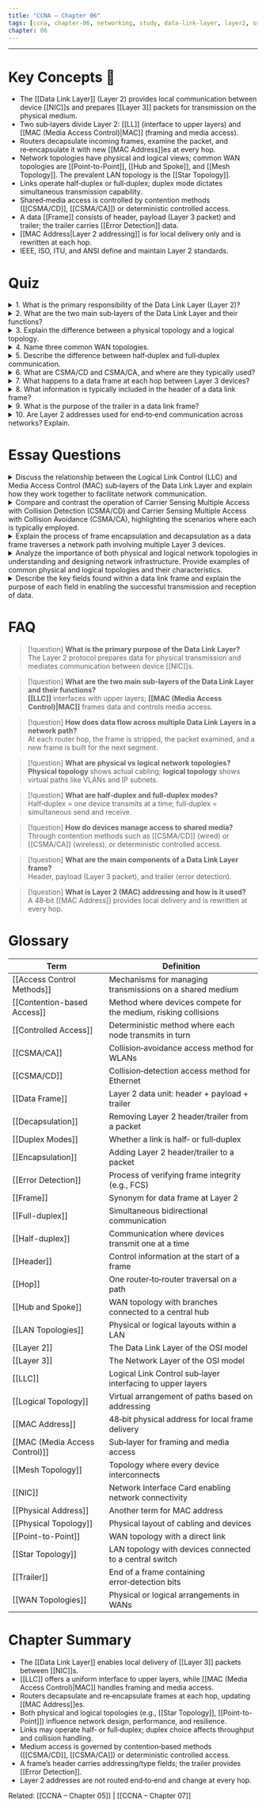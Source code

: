 ```yaml
---
title: "CCNA – Chapter 06"
tags: [ccna, chapter-06, networking, study, data-link-layer, layer2, osi, topology, ethernet, wlan]
chapter: 06
---
```

---
# Key Concepts 🔑
- The [[Data Link Layer]] (Layer 2) provides local communication between device [[NIC]]s and prepares [[Layer 3]] packets for transmission on the physical medium.  
- Two sub‑layers divide Layer 2: [[LL]] (interface to upper layers) and [[MAC (Media Access Control)|MAC]] (framing and media access).  
- Routers decapsulate incoming frames, examine the packet, and re‑encapsulate it with new [[MAC Address]]es at every hop.  
- Network topologies have physical and logical views; common WAN topologies are [[Point-to-Point]], [[Hub and Spoke]], and [[Mesh Topology]]. The prevalent LAN topology is the [[Star Topology]].  
- Links operate half‑duplex or full‑duplex; duplex mode dictates simultaneous transmission capability.  
- Shared‑media access is controlled by contention methods ([[CSMA/CD]], [[CSMA/CA]]) or deterministic controlled access.  
- A data [[Frame]] consists of header, payload (Layer 3 packet) and trailer; the trailer carries [[Error Detection]] data.  
- [[MAC Address|Layer 2 addressing]] is for local delivery only and is rewritten at each hop.  
- IEEE, ISO, ITU, and ANSI define and maintain Layer 2 standards.

# Quiz
<details>
<summary>1. What is the primary responsibility of the Data Link Layer (Layer 2)?</summary>

The Data Link Layer enables communication between device [[NIC]]s and provides upper‑layer protocols with access to the physical media by framing packets for transmission.
</details>

<details>
<summary>2. What are the two main sub‑layers of the Data Link Layer and their functions?</summary>

- **[[LLC]]** – interfaces with upper‑layer protocols and manages error handling and flow control.  
- **[[MAC (Media Access Control)|MAC]]** – encapsulates data into frames, applies addressing, and controls access to the medium.
</details>

<details>
<summary>3. Explain the difference between a physical topology and a logical topology.</summary>

A **physical topology** depicts the tangible layout of devices and cabling, while a **logical topology** shows virtual paths based on addressing and interface usage (e.g., VLANs, IP subnets).
</details>

<details>
<summary>4. Name three common WAN topologies.</summary>

[[Point-to-Point]], [[Hub and Spoke]], and [[Mesh Topology]].
</details>

<details>
<summary>5. Describe the difference between half‑duplex and full‑duplex communication.</summary>

**Half‑duplex** allows only one device to transmit at a time; **full‑duplex** allows simultaneous send and receive.
</details>

<details>
<summary>6. What are CSMA/CD and CSMA/CA, and where are they typically used?</summary>

- **[[CSMA/CD]]** – collision detection used on bus‑topology Ethernet.  
- **[[CSMA/CA]]** – collision avoidance used on WLANs.
</details>

<details>
<summary>7. What happens to a data frame at each hop between Layer 3 devices?</summary>

Each router decapsulates the frame, examines the packet, encapsulates it in a new frame with updated [[MAC Address]]es, and forwards it to the next segment.
</details>

<details>
<summary>8. What information is typically included in the header of a data link frame?</summary>

Start/end delimiters, source and destination [[MAC Address]]es, a type field identifying the Layer 3 protocol, and flow‑control information.
</details>

<details>
<summary>9. What is the purpose of the trailer in a data link frame?</summary>

The trailer includes error‑detection data (e.g., FCS) and marks the end of the frame.
</details>

<details>
<summary>10. Are Layer 2 addresses used for end‑to‑end communication across networks? Explain.</summary>

No. [[MAC Address|Layer 2 addresses]] are only for local delivery within a segment and are rewritten at each hop; end‑to‑end delivery relies on [[Layer 3]] addressing.
</details>

# Essay Questions
<details>
<summary>Discuss the relationship between the Logical Link Control (LLC) and Media Access Control (MAC) sub‑layers of the Data Link Layer and explain how they work together to facilitate network communication.</summary>

> [!info] **Answer**  
> The [[LLC]] and [[MAC (Media Access Control)|MAC]] sub‑layers form a service pair that collectively fulfils all Layer 2 responsibilities:  
> • **LLC (IEEE 802.2)** provides a consistent interface to the network layer, identifies upper‑layer protocols using Service Access Points (SAPs), and can add optional error checking and flow‑control features.  
> • **MAC (IEEE 802.x variants)** handles the mechanics of media access—framing, addressing, start/stop delimiters, [[Error Detection]] (FCS), and timing.  
> LLC delegates frame construction and medium arbitration to MAC, while MAC relies on LLC for protocol multiplexing and (when enabled) flow control. Together they present a transparent, reliable link service to [[Layer 3]] regardless of the physical medium.
</details>

<details>
<summary>Compare and contrast the operation of Carrier Sensing Multiple Access with Collision Detection (CSMA/CD) and Carrier Sensing Multiple Access with Collision Avoidance (CSMA/CA), highlighting the scenarios where each is typically employed.</summary>

> [!info] **Answer**  
> • **[[CSMA/CD]]** (wired Ethernet): devices listen for an idle line, transmit, and monitor the medium for collisions; on detection they send jam signals and back off for a random interval. It assumes half‑duplex shared copper where collisions can be detected electrically.  
> • **[[CSMA/CA]]** (WLAN 802.11): devices sense the channel, use random back‑off timers, and optionally exchange RTS/CTS control frames to reserve airtime before transmitting. Wireless nodes cannot reliably detect collisions in progress, so they avoid them instead.  
> • **When to use**: CSMA/CD is legacy—modern switched Ethernet eliminates collisions. CSMA/CA remains essential in Wi‑Fi where half‑duplex, shared-radio conditions persist and collision detection is impractical.
</details>

<details>
<summary>Explain the process of frame encapsulation and decapsulation as a data frame traverses a network path involving multiple Layer 3 devices.</summary>

> [!info] **Answer**  
> 1. **At the sender**: The network layer hands a packet to LLC, which adds its header (SAP). MAC then adds a MAC header (source/destination [[MAC Address]]es, type) and trailer (FCS), forming a [[Data Frame]].  
> 2. **Across the first link**: The frame is transmitted to the first router.  
> 3. **At each router hop**: The router’s NIC checks the FCS, passes the frame to MAC, which strips the header/trailer (decapsulation). LLC passes the intact packet to the router’s network layer for forwarding. The router then creates a new frame appropriate to the outgoing interface: MAC adds new source/destination addresses and FCS (encapsulation).  
> 4. **Process repeats** until the frame reaches the destination LAN.  
> 5. **At the destination host**: After FCS validation, MAC and LLC remove their headers/trailers and deliver the packet to the network layer.  
> This hop‑by‑hop refresh ensures local addressing and media‑specific framing while preserving the original end‑to‑end Layer 3 information.
</details>

<details>
<summary>Analyze the importance of both physical and logical network topologies in understanding and designing network infrastructure. Provide examples of common physical and logical topologies and their characteristics.</summary>

> [!info] **Answer**  
> • **Physical topology** concerns cable layout and device placement—critical for distance limits, fault domains, and installation cost. Examples:  
>   – **[[Star Topology]]** (switch‑centric LAN): easy troubleshooting, scalable, single‑point failure at the switch mitigated by redundancy.  
>   – **[[Hub and Spoke]]** WAN: economical but hub congestion risk.  
> • **Logical topology** reflects data‑flow paths, addressing, and segmentation—vital for security, broadcast containment, and routing efficiency. Examples:  
>   – **VLAN‑based logical star** over a physical star switch fabric.  
>   – **[[Mesh Topology]]** routing overlays in VPNs or SD‑WAN that provide multiple logical paths across a partially meshed physical network.  
> Designers must align physical constraints (media type, distance) with logical requirements (traffic patterns, redundancy) for an optimal solution.
</details>

<details>
<summary>Describe the key fields found within a data link frame and explain the purpose of each field in enabling the successful transmission and reception of data.</summary>

> [!info] **Answer**  
> Typical Ethernet frame fields:  
> • **Preamble & SFD** – synchronize clocks and mark frame start.  
> • **Destination [[MAC Address]] / Source MAC Address** – identify receiving and sending NICs on the local segment.  
> • **Type/Length** – indicates encapsulated Layer 3 protocol (e.g., 0x0800 for IPv4) or payload size.  
> • **Payload (Data)** – carries the upper‑layer packet.  
> • **FCS** – 32‑bit CRC in the [[Trailer]] that enables [[Error Detection]]; receivers discard frames with mismatched CRCs.  
> Together these fields delimit, address, classify, and verify each frame, ensuring reliable data delivery over the shared medium.
</details>

# FAQ
> [!question] **What is the primary purpose of the Data Link Layer?**  
> The Layer 2 protocol prepares data for physical transmission and mediates communication between device [[NIC]]s.  

> [!question] **What are the two main sub‑layers of the Data Link Layer and their functions?**  
> **[[LLC]]** interfaces with upper layers; **[[MAC (Media Access Control)|MAC]]** frames data and controls media access.  

> [!question] **How does data flow across multiple Data Link Layers in a network path?**  
> At each router hop, the frame is stripped, the packet examined, and a new frame is built for the next segment.  

> [!question] **What are physical vs logical network topologies?**  
> **Physical topology** shows actual cabling; **logical topology** shows virtual paths like VLANs and IP subnets.  

> [!question] **What are half‑duplex and full‑duplex modes?**  
> Half‑duplex = one device transmits at a time; full‑duplex = simultaneous send and receive.  

> [!question] **How do devices manage access to shared media?**  
> Through contention methods such as [[CSMA/CD]] (wired) or [[CSMA/CA]] (wireless), or deterministic controlled access.  

> [!question] **What are the main components of a Data Link Layer frame?**  
> Header, payload (Layer 3 packet), and trailer (error detection).  

> [!question] **What is Layer 2 (MAC) addressing and how is it used?**  
> A 48‑bit [[MAC Address]] provides local delivery and is rewritten at every hop.  

# Glossary
| Term                           | Definition                                                      |
| ------------------------------ | --------------------------------------------------------------- |
| [[Access Control Methods]]     | Mechanisms for managing transmissions on a shared medium        |
| [[Contention-based Access]]    | Method where devices compete for the medium, risking collisions |
| [[Controlled Access]]          | Deterministic method where each node transmits in turn          |
| [[CSMA/CA]]                    | Collision‑avoidance access method for WLANs                     |
| [[CSMA/CD]]                    | Collision‑detection access method for Ethernet                  |
| [[Data Frame]]                 | Layer 2 data unit: header + payload + trailer                   |
| [[Decapsulation]]              | Removing Layer 2 header/trailer from a packet                   |
| [[Duplex Modes]]               | Whether a link is half‑ or full‑duplex                          |
| [[Encapsulation]]              | Adding Layer 2 header/trailer to a packet                       |
| [[Error Detection]]            | Process of verifying frame integrity (e.g., FCS)                |
| [[Frame]]                      | Synonym for data frame at Layer 2                               |
| [[Full-duplex]]                | Simultaneous bidirectional communication                        |
| [[Half-duplex]]                | Communication where devices transmit one at a time              |
| [[Header]]                     | Control information at the start of a frame                     |
| [[Hop]]                        | One router‑to‑router traversal on a path                        |
| [[Hub and Spoke]]              | WAN topology with branches connected to a central hub           |
| [[LAN Topologies]]             | Physical or logical layouts within a LAN                        |
| [[Layer 2]]                    | The Data Link Layer of the OSI model                            |
| [[Layer 3]]                    | The Network Layer of the OSI model                              |
| [[LLC]]                        | Logical Link Control sub‑layer interfacing to upper layers      |
| [[Logical Topology]]           | Virtual arrangement of paths based on addressing                |
| [[MAC Address]]                | 48‑bit physical address for local frame delivery                |
| [[MAC (Media Access Control)]] | Sub‑layer for framing and media access                          |
| [[Mesh Topology]]              | Topology where every device interconnects                       |
| [[NIC]]                        | Network Interface Card enabling network connectivity            |
| [[Physical Address]]           | Another term for MAC address                                    |
| [[Physical Topology]]          | Physical layout of cabling and devices                          |
| [[Point-to-Point]]             | WAN topology with a direct link                                 |
| [[Star Topology]]              | LAN topology with devices connected to a central switch         |
| [[Trailer]]                    | End of a frame containing error‑detection bits                  |
| [[WAN Topologies]]             | Physical or logical arrangements in WANs                        |

# Chapter Summary
- The [[Data Link Layer]] enables local delivery of [[Layer 3]] packets between [[NIC]]s.  
- [[LLC]] offers a uniform interface to upper layers, while [[MAC (Media Access Control)|MAC]] handles framing and media access.  
- Routers decapsulate and re‑encapsulate frames at each hop, updating [[MAC Address]]es.  
- Both physical and logical topologies (e.g., [[Star Topology]], [[Point-to-Point]]) influence network design, performance, and resilience.  
- Links may operate half‑ or full‑duplex; duplex choice affects throughput and collision handling.  
- Medium access is governed by contention‑based methods ([[CSMA/CD]], [[CSMA/CA]]) or deterministic controlled access.  
- A frame’s header carries addressing/type fields; the trailer provides [[Error Detection]].  
- Layer 2 addresses are not routed end‑to‑end and change at every hop.

Related: [[CCNA – Chapter 05]] | [[CCNA – Chapter 07]]
